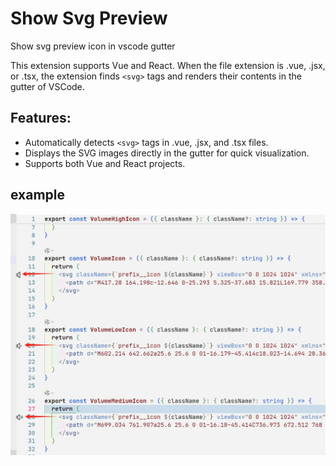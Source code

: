 # Show Svg Preview

Show svg preview icon in vscode gutter

This extension supports Vue and React. When the file extension is .vue, .jsx, or .tsx, the extension finds `<svg>` tags and renders their contents in the gutter of VSCode.

## Features:
- Automatically detects `<svg>` tags in .vue, .jsx, and .tsx files.
- Displays the SVG images directly in the gutter for quick visualization.
- Supports both Vue and React projects.


## example
![](images/demo.jpg)